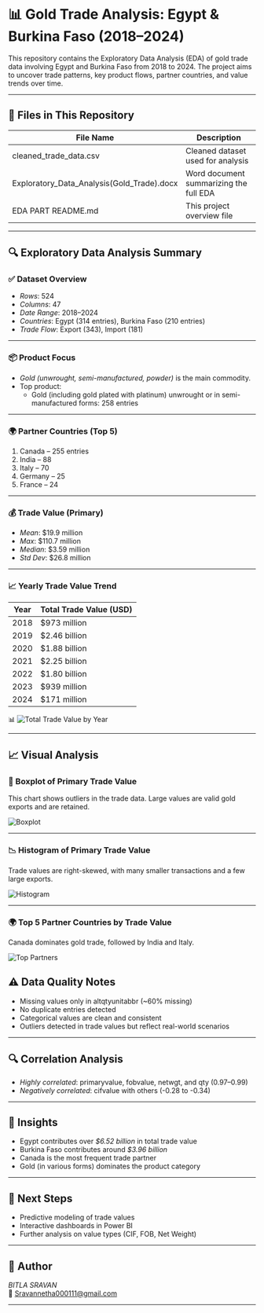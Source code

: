# 📊 Gold Trade Analysis: Egypt & Burkina Faso (2018–2024)

This repository contains the Exploratory Data Analysis (EDA) of gold trade data involving Egypt and Burkina Faso from 2018 to 2024. The project aims to uncover trade patterns, key product flows, partner countries, and value trends over time.

---

## 📁 Files in This Repository

| File Name                       | Description                                             |
|--------------------------------|---------------------------------------------------------|
| cleaned_trade_data.csv       | Cleaned dataset used for analysis                      |
| Exploratory_Data_Analysis(Gold_Trade).docx   | Word document summarizing the full EDA                |
| EDA PART README.md                    | This project overview file                             |

---

## 🔍 Exploratory Data Analysis Summary

### ✅ Dataset Overview

- *Rows*: 524
- *Columns*: 47
- *Date Range*: 2018–2024
- *Countries*: Egypt (314 entries), Burkina Faso (210 entries)
- *Trade Flow*: Export (343), Import (181)

---

### 📦 Product Focus

- *Gold (unwrought, semi-manufactured, powder)* is the main commodity.
- Top product:
  - Gold (including gold plated with platinum) unwrought or in semi-manufactured forms: 258 entries

---

### 🌍 Partner Countries (Top 5)

1. Canada – 255 entries  
2. India – 88  
3. Italy – 70  
4. Germany – 25  
5. France – 24  

---

### 💰 Trade Value (Primary)

- *Mean*: $19.9 million  
- *Max*: $110.7 million  
- *Median*: $3.59 million  
- *Std Dev*: $26.8 million  

---

### 📈 Yearly Trade Value Trend

| Year | Total Trade Value (USD)    |
|------|-----------------------------|
| 2018 | $973 million                |
| 2019 | $2.46 billion               |
| 2020 | $1.88 billion               |
| 2021 | $2.25 billion               |
| 2022 | $1.80 billion               |
| 2023 | $939 million                |
| 2024 | $171 million                |

📊 ![Total Trade Value by Year](total_trade_value_by_year.png)

---
## 📈 Visual Analysis

### 🧪 Boxplot of Primary Trade Value

This chart shows outliers in the trade data. Large values are valid gold exports and are retained.

![Boxplot](boxplot_primaryvalue.png)

---

### 📉 Histogram of Primary Trade Value

Trade values are right-skewed, with many smaller transactions and a few large exports.

![Histogram](histogram_primaryvalue.png)

---

### 🌍 Top 5 Partner Countries by Trade Value

Canada dominates gold trade, followed by India and Italy.

![Top Partners](barplot_top_partners.png)
## ⚠ Data Quality Notes

- Missing values only in altqtyunitabbr (~60% missing)
- No duplicate entries detected
- Categorical values are clean and consistent
- Outliers detected in trade values but reflect real-world scenarios

---

## 🔍 Correlation Analysis

- *Highly correlated*: primaryvalue, fobvalue, netwgt, and qty (0.97–0.99)
- *Negatively correlated*: cifvalue with others (-0.28 to -0.34)

---

## 📌 Insights

- Egypt contributes over *$6.52 billion* in total trade value
- Burkina Faso contributes around *$3.96 billion*
- Canada is the most frequent trade partner
- Gold (in various forms) dominates the product category

---

## 🔮 Next Steps

- Predictive modeling of trade values
- Interactive dashboards in Power BI
- Further analysis on value types (CIF, FOB, Net Weight)

---

## 👤 Author

*BITLA SRAVAN*  
📧 Sravannetha000111@gmail.com  


---

